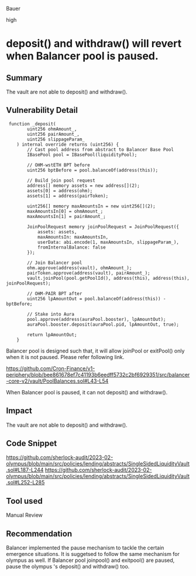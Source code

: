 Bauer

high

# deposit()  and withdraw() will revert when Balancer pool is paused.

## Summary

The vault are not able to  deposit() and withdraw().


## Vulnerability Detail
```solidity
 function _deposit(
        uint256 ohmAmount_,
        uint256 pairAmount_,
        uint256 slippageParam_
    ) internal override returns (uint256) {
        // Cast pool address from abstract to Balancer Base Pool
        IBasePool pool = IBasePool(liquidityPool);

        // OHM-wstETH BPT before
        uint256 bptBefore = pool.balanceOf(address(this));

        // Build join pool request
        address[] memory assets = new address[](2);
        assets[0] = address(ohm);
        assets[1] = address(pairToken);

        uint256[] memory maxAmountsIn = new uint256[](2);
        maxAmountsIn[0] = ohmAmount_;
        maxAmountsIn[1] = pairAmount_;

        JoinPoolRequest memory joinPoolRequest = JoinPoolRequest({
            assets: assets,
            maxAmountsIn: maxAmountsIn,
            userData: abi.encode(1, maxAmountsIn, slippageParam_),
            fromInternalBalance: false
        });

        // Join Balancer pool
        ohm.approve(address(vault), ohmAmount_);
        pairToken.approve(address(vault), pairAmount_);
        vault.joinPool(pool.getPoolId(), address(this), address(this), joinPoolRequest);

        // OHM-PAIR BPT after
        uint256 lpAmountOut = pool.balanceOf(address(this)) - bptBefore;

        // Stake into Aura
        pool.approve(address(auraPool.booster), lpAmountOut);
        auraPool.booster.deposit(auraPool.pid, lpAmountOut, true);

        return lpAmountOut;
    }
```
Balancer pool is designed such that, it will allow joinPool or exitPool() only when it is not paused. Please refer following link. 

https://github.com/Cron-Finance/v1-periphery/blob/bee861678ef7c41193b6eedff5732c2bf6929351/src/balancer-core-v2/vault/PoolBalances.sol#L43-L54

When Balancer pool  is paused, it can not deposit() and withdraw().

## Impact
The vault are not able to  deposit() and withdraw().

## Code Snippet
https://github.com/sherlock-audit/2023-02-olympus/blob/main/src/policies/lending/abstracts/SingleSidedLiquidityVault.sol#L187-L244
https://github.com/sherlock-audit/2023-02-olympus/blob/main/src/policies/lending/abstracts/SingleSidedLiquidityVault.sol#L252-L285

## Tool used

Manual Review

## Recommendation
Balancer implemented the pause mechanism to tackle the certain emergence situations. It is suggetsed to follow the same mechanism for olympus as well. If Balancer pool joinpool() and exitpool() are paused, pause the olympus 's deposit() and withdraw() too.